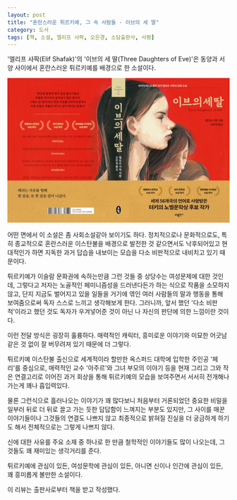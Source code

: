 ```yaml
---
layout: post
title: "혼란스러운 튀르키예, 그 속 사람들 - 이브의 세 딸"
category: 도서
tags: [책, 소설, 엘리프 샤팍, 오은경, 소담출판사, 서평]
---
```


'엘리프 샤팍(Elif Shafak)'의
'이브의 세 딸(Three Daughters of Eve)'은
동양과 서양 사이에서 혼란스러운 튀르키예를 배경으로 한 소설이다.

![표지](/images/book/three-daughters-of-eve-book-w600.jpg)

어떤 면에서 이 소설은 좀 사회소설같아 보이기도 하다.
정치적으로나 문화적으로도, 특히 종교적으로 혼란스러운 이스탄불을 배경으로
발전한 것 같으면서도 낙후되어있고
현대적인가 하면 지독한 과거 답습을 내보이는 모습을
다소 비판적으로 내비치고 있기 때문이다.

튀르키예가 이슬람 문화권에 속하는만큼
그런 것들 중 상당수는 여성문제에 대한 것인데,
그렇다고 저자는 노골적인 페미니즘성을 드러낸다든가 하는 식으로 작품을 소모하지 않고,
단지 지금도 벌어지고 있을 일들을 거기에 엮인 여러 사람들의 말과 행동을 통해 보여줌으로써
독자 스스로 느끼고 생각해보게 한다.
그러니까, 앞서 했던 '다소 비판적'이라고 했던 것도
독자가 우겨넣어준 것이 아닌 나 자신의 판단에 의한 느낌이란 것이다.

이런 전달 방식은 굉장히 훌륭하다.
매력적인 캐릭터, 흥미로운 이야기와
미묘한 어긋남 같은 것 없이 잘 버무려져 있기 때문에 더 그렇다.

튀르키예 이스탄불 출신으로
세계적이라 할만한 옥스퍼드 대학에 입학한 주인공 '페리'를 중심으로,
매력적인 교수 '아주르'와
그녀 부모의 이야기 등을
현재 그리고 그와 작은 연결고리로 이어진 과거 회상을 통해
튀르키예의 모습을 보여주면서
서서히 전개해나가는게 꽤나 흡입력있다.

물론 그런식으로 흘러나오는 이야기가 꽤 많다보니
처음부터 거론되었던 중요한 비밀을
일부러 뒤로 더 뒤로 끌고 가는 듯한 답답함이 느껴지는 부분도 있지만,
그 사이를 매꾼 이야기들이나 그것들의 연결도 나쁘지 않고
최종적으로 밝혀질 진실을 더 궁금하게 하기도 해서 전체적으로는 그렇게 나쁘지 않다.

신에 대한 사유를 주요 소재 중 하나로 한 만큼
철학적인 이야기들도 많이 나오는데,
그것들도 꽤 재미있는 생각거리를 준다.

튀르키예에 관심이 있든,
여성문학에 관심이 있든,
아니면 신이나 인간에 관심이 있든,
꽤 흥미롭게 볼만한 소설이다.



<div class="im im-info">
이 리뷰는 출판사로부터 책을 받고 작성했다.
</div>
